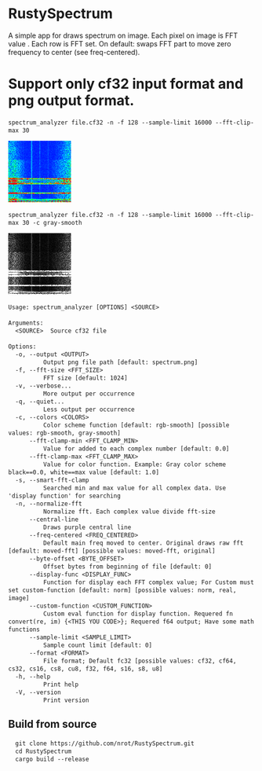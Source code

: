 # RustySpectrum

A simple app for draws spectrum on image. Each pixel on image is FFT value . Each row is FFT set. On default: swaps FFT part to move zero frequency to center (see freq-centered).
# Support only cf32 input format and png output format.

```
spectrum_analyzer file.cf32 -n -f 128 --sample-limit 16000 --fft-clip-max 30
```
 
![Color preview](https://github.com/nrot/RustySpectrum/raw/main/images/spectrum-color.png)
```
spectrum_analyzer file.cf32 -n -f 128 --sample-limit 16000 --fft-clip-max 30 -c gray-smooth
``` 
![Gray preview](https://github.com/nrot/RustySpectrum/raw/main/images/spectrum-gray.png)


```
Usage: spectrum_analyzer [OPTIONS] <SOURCE>

Arguments:
  <SOURCE>  Source cf32 file

Options:
  -o, --output <OUTPUT>
          Output png file path [default: spectrum.png]
  -f, --fft-size <FFT_SIZE>
          FFT size [default: 1024]
  -v, --verbose...
          More output per occurrence
  -q, --quiet...
          Less output per occurrence
  -c, --colors <COLORS>
          Color scheme function [default: rgb-smooth] [possible values: rgb-smooth, gray-smooth]
      --fft-clamp-min <FFT_CLAMP_MIN>
          Value for added to each complex number [default: 0.0]
      --fft-clamp-max <FFT_CLAMP_MAX>
          Value for color function. Example: Gray color scheme black==0.0, white==max value [default: 1.0]
  -s, --smart-fft-clamp
          Searched min and max value for all complex data. Use 'display function' for searching
  -n, --normalize-fft
          Normalize fft. Each complex value divide fft-size
      --central-line
          Draws purple central line
      --freq-centered <FREQ_CENTERED>
          Default main freq moved to center. Original draws raw fft [default: moved-fft] [possible values: moved-fft, original]
      --byte-offset <BYTE_OFFSET>
          Offset bytes from beginning of file [default: 0]
      --display-func <DISPLAY_FUNC>
          Function for display each FFT complex value; For Custom must set custom-function [default: norm] [possible values: norm, real, image]
      --custom-function <CUSTOM_FUNCTION>
          Custom eval function for display function. Requered fn convert(re, im) {<THIS YOU CODE>}; Requered f64 output; Have some math functions
      --sample-limit <SAMPLE_LIMIT>
          Sample count limit [default: 0]
      --format <FORMAT>
          File format; Default fc32 [possible values: cf32, cf64, cs32, cs16, cs8, cu8, f32, f64, s16, s8, u8]
  -h, --help
          Print help
  -V, --version
          Print version
```

## Build from source
```
  git clone https://github.com/nrot/RustySpectrum.git
  cd RustySpectrum
  cargo build --release
```
